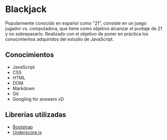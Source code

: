 # Blackjack
Popularmente conocido en español como "21", consiste en un juego jugador vs. computadora, que tiene como objetivo alcanzar el puntaje de 21 y no sobrepasarlo.
Realizado con el objetivo de poner en práctica los conocimientos adquiridos del estudio de JavaScript.

## Conocimientos 
- JavaScript
- CSS
- HTML
- DOM
- Markdown
- Git
- Googling for answers xD

## Librerías utilizadas 
- [Bootstrap](www.getbootstrap.com)
- [Underscore.js](www.underscorejs.org)